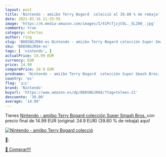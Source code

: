 ```yaml
---
layout: post
title: 'Nintendo - amiibo Terry Bogard  colecció al 39.80 % de rebaja'
date: 2021-02-16 11:33:55
image: 'https://m.media-amazon.com/images/I/41PcTjzjC6L._SL200_.jpg'
comments: true
category: ofertas
author: ring
slug: 'B08SNGJR84-es Nintendo - amiibo Terry Bogard colección Super Smash Bros.'
sku: 'B08SNGJR84-es'
tags: [ 'nintendo', ]
actualPrice: 14.99 EUR
currency: EUR
price: 14.99
comparePrice: 24.9 EUR
prodname: 'Nintendo - amiibo Terry Bogard  colección Super Smash Bros. '
country: 'es'
flag: '🇪🇸'
brand: 'Nintendo'
buyurl: 'https://www.amazon.es/dp/B08SNGJR84/?tag=tolees-21'
descuento: '39.80'
average: '14.99'
---
```


Tienes [Nintendo - amiibo Terry Bogard  colección Super Smash Bros. ](https://www.amazon.es/dp/B08SNGJR84/?tag=tolees-21) con precio final de  14.99 EUR (original: 24.9 EUR) (39.80 %  de rebaja) aqui!

[![Nintendo - amiibo Terry Bogard  colecció](https://m.media-amazon.com/images/I/41PcTjzjC6L._SL200_.jpg)](https://www.amazon.es/dp/B08SNGJR84/?tag=tolees-21)

🔎:


[🛒 Comprar!!!](https://www.amazon.es/dp/B08SNGJR84/?tag=tolees-21)
